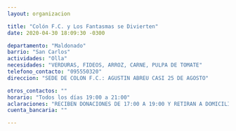 ```yaml
---
layout: organizacion

title: "Colón F.C. y Los Fantasmas se Divierten"
date: 2020-04-30 18:09:30 -0300

departamento: "Maldonado"
barrio: "San Carlos"
actividades: "Olla"
necesidades: "VERDURAS, FIDEOS, ARROZ, CARNE, PULPA DE TOMATE"
telefono_contacto: "095550320"
direccion: "SEDE DE COLON F.C.: AGUSTIN ABREU CASI 25 DE AGOSTO"

otros_contactos: ""
horario: "Todos los días 19:00 a 21:00"
aclaraciones: "RECIBEN DONACIONES DE 17:00 A 19:00 Y RETIRAN A DOMICILIO"
cuenta_bancaria: ""

---
```

